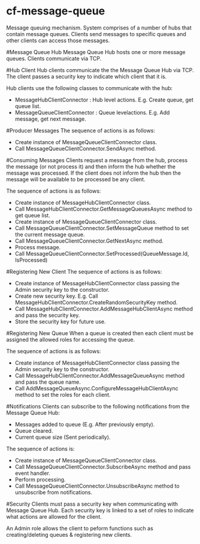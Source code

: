 # cf-message-queue

Message queuing mechanism. System comprises of a number of hubs that contain message queues. Clients
send messages to specific queues and other clients can access those messages.

#Message Queue Hub
Message Queue Hub hosts one or more message queues. Clients communicate via TCP.

#Hub Client
Hub clients communicate the the Message Queue Hub via TCP. The client passes a security key to indicate
which client that it is.

Hub clients use the following classes to communicate with the hub:
- MessageHubClientConnector : Hub level actions. E.g. Create queue, get queue list.
- MessageQueueClientConnector : Queue levelactions. E.g. Add message, get next message.

#Producer Messages
The sequence of actions is as follows:
- Create instance of MessageQueueClientConnector class.
- Call MessageQueueClientConnector.SendAsync method.

#Consuming Messages
Clients request a message from the hub, process the message (or not process it) and then inform the
hub whether the message was processed. If the client does not inform the hub then the message will
be available to be processed be any client.

The sequence of actions is as follows:
- Create instance of MessageHubClientConnector class.
- Call MessageHubClientConnector.GetMessageQueuesAsync method to get queue list.
- Create instance of MessageQueueClientConnector class.
- Call MessageQueueClientConnector.SetMessageQueue method to set the current message queue.
- Call MessageQueueClientConnector.GetNextAsync method.
- Process message.
- Call MessageQueueClientConnector.SetProcessed(QueueMessage.Id, IsProcessed)

#Registering New Client
The sequence of actions is as follows:
- Create instance of MessageHubClientConnector class passing the Admin security key to the constructor.
- Create new security key. E.g. Call MessageHubClientConnector.CreateRandomSecurityKey method.
- Call MessageHubClientConnector.AddMessageHubClientAsync method and pass the security key.
- Store the security key for future use.

#Registering New Queue
When a queue is created then each client must be assigned the allowed roles for accessing the queue.

The sequence of actions is as follows:
- Create instance of MessageHubClientConnector class passing the Admin security key to the constructor.
- Call MessageHubClientConnector.AddMessageQueueAsync method and pass the queue name.
- Call AddMessageQueueAsync.ConfigureMessageHubClientAsync method to set the roles for each client.

#Notifications
Clients can subscribe to the following notifications from the Message Queue Hub:
- Messages added to queue (E.g. After previously empty).
- Queue cleared.
- Current queue size (Sent periodically).

The sequence of actions is:
- Create instance of MessageQueueClientConnector class.
- Call MessageQueueClientConnector.SubscribeAsync method and pass event handler.
- Perform processing.
- Call MessageQueueClientConnector.UnsubscribeAsync method to unsubscribe from notifications.

#Security
Clients must pass a security key when communicating with Message Queue Hub. Each security key is linked to 
a set of roles to indicate what actions are allowed for the client.

An Admin role allows the client to peform functions such as creating/deleting queues & registering new
clients.




